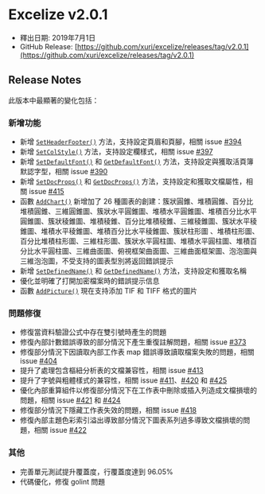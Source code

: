 # Excelize v2.0.1

* 釋出日期: 2019年7月1日
* GitHub Release: [https://github.com/xuri/excelize/releases/tag/v2.0.1](https://github.com/xuri/excelize/releases/tag/v2.0.1)

## Release Notes

此版本中最顯著的變化包括：

### 新增功能

* 新增 [`SetHeaderFooter()`](https://pkg.go.dev/github.com/xuri/excelize/v2@v2.0.1#File.SetHeaderFooter) 方法，支持設定頁眉和頁腳，相關 issue [#394](https://github.com/xuri/excelize/issues/394)
* 新增 [`SetColStyle()`](https://pkg.go.dev/github.com/xuri/excelize/v2@v2.0.1#File.SetColStyle) 方法，支持設定欄樣式，相關 issue [#397](https://github.com/xuri/excelize/issues/397)
* 新增 [`SetDefaultFont()`](https://pkg.go.dev/github.com/xuri/excelize/v2@v2.0.1#File.SetDefaultFont) 和 [`GetDefaultFont()`](https://pkg.go.dev/github.com/xuri/excelize/v2@v2.0.1#File.GetDefaultFont) 方法，支持設定與獲取活頁簿默認字型，相關 issue [#390](https://github.com/xuri/excelize/issues/390)
* 新增 [`SetDocProps()`](https://pkg.go.dev/github.com/xuri/excelize/v2@v2.0.1#File.SetDocProps) 和 [`GetDocProps()`](https://pkg.go.dev/github.com/xuri/excelize/v2@v2.0.1#File.GetDocProps) 方法，支持設定和獲取文檔屬性，相關 issue [#415](https://github.com/xuri/excelize/issues/415)
* 函數 [`AddChart()`](https://pkg.go.dev/github.com/xuri/excelize/v2@v2.0.1#File.AddChart) 新增加了 26 種圖表的創建：簇狀圓錐、堆積圓錐、百分比堆積圓錐、三維圓錐圖、簇狀水平圓錐圖、堆積水平圓錐圖、堆積百分比水平圓錐圖、簇狀稜錐圖、堆積稜錐、百分比堆積稜錐、三維稜錐圖、簇狀水平稜錐圖、堆積水平稜錐圖、堆積百分比水平稜錐圖、簇狀柱形圖 、堆積柱形圖、百分比堆積柱形圖、三維柱形圖、簇狀水平圓柱圖、堆積水平圓柱圖、堆積百分比水平圓柱圖、三維曲面圖、俯視框架曲面圖、三維曲面框架圖、泡泡圖與三維泡泡圖，不受支持的圖表型別將返回錯誤提示
* 新增 [`SetDefinedName()`](https://pkg.go.dev/github.com/xuri/excelize/v2@v2.0.1#File.SetDefinedName) 和 [`GetDefinedName()`](https://pkg.go.dev/github.com/xuri/excelize/v2@v2.0.1#File.GetDefinedName) 方法，支持設定和獲取名稱
* 優化並明確了打開加密檔案時的錯誤提示信息
* 函數 [`AddPicture()`](https://pkg.go.dev/github.com/xuri/excelize/v2@v2.0.1#File.AddPicture) 現在支持添加 TIF 和 TIFF 格式的圖片

### 問題修復

* 修復當資料驗證公式中存在雙引號時產生的問題
* 修復內部計數錯誤導致的部分情況下產生重復註解問題，相關 issue [#373](https://github.com/xuri/excelize/issues/373)
* 修復部分情況下因讀取內部工作表 map 錯誤導致讀取檔案失敗的問題，相關 issue [#404](https://github.com/xuri/excelize/issues/404)
* 提升了處理包含樞紐分析表的文檔兼容性，相關 issue [#413](https://github.com/xuri/excelize/issues/413)
* 提升了字號與粗體樣式的兼容性，相關 issue [#411](https://github.com/xuri/excelize/issues/)、[#420](https://github.com/xuri/excelize/issues/420) 和 [#425](https://github.com/xuri/excelize/issues/425)
* 優化內部重算組件以修復部分情況下在工作表中刪除或插入列造成文檔損壞的問題，相關 issue [#421](https://github.com/xuri/excelize/issues/421) 和 [#424](https://github.com/xuri/excelize/issues/424)
* 修復部分情況下隱藏工作表失效的問題，相關 issue [#418](https://github.com/xuri/excelize/issues/418)
* 修復內部主題色彩索引溢出導致部分情況下圖表系列過多導致文檔損壞的問題，相關 issue [#422](https://github.com/xuri/excelize/issues/422)

### 其他

* 完善單元測試提升覆蓋度，行覆蓋度達到 96.05%
* 代碼優化，修復 golint 問題
